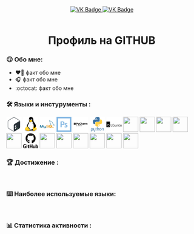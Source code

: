 <div id="badges" align ="center">
  <a href= " https://vk.com/iown0 ">
    <img src = "https://img.shields.io/badge/VK-blue?style=for-the-badge&logo=VK&logoColor=white" alt="VK Badge"/>
  </a>
  
  <a href= " https://mail.google.com/mail/u/1/#inbox">
    <img src = "https://img.shields.io/badge/EMAIL-red?style=for-the-badge&logo=Gmail&logoColor=white" alt="VK Badge"/>
  </a>
</div>

<div id="view prof" align="center">
  <img src="https://komarev.com/ghpvc/?username=AveVladislav4ik&style=flat-square&color=blue" alt=""/>
</div>

<div id="hey there" align="center">
  <h1> Профиль на GITHUB </h1>
</div>

### :upside_down_face:	 Обо мне:
- :heart_on_fire: факт обо мне
- :headphones: факт обо мне
- :octocat: факт обо мне 

### :hammer_and_wrench: Языки и инстурументы :
<div>
<img src = "https://github.com/devicons/devicon/blob/master/icons/bash/bash-original.svg" width="40" height="40"/>
<img src = "https://github.com/devicons/devicon/blob/master/icons/linux/linux-original.svg" width="40" height="40"/>
<img src = "https://github.com/devicons/devicon/blob/master/icons/mysql/mysql-original-wordmark.svg" width="40" height="40"/>
<img src = "https://github.com/devicons/devicon/blob/master/icons/photoshop/photoshop-line.svg" width="40" height="40"/>
<img src = "https://github.com/devicons/devicon/blob/master/icons/pycharm/pycharm-original-wordmark.svg" width="40" height="40"/>
<img src = "https://github.com/devicons/devicon/blob/master/icons/python/python-original-wordmark.svg" width="40" height="40"/>
<img src = "https://github.com/devicons/devicon/blob/master/icons/ubuntu/ubuntu-plain-wordmark.svg" width="40" height="40"/>
<img src = "https://cdn.coursehunter.net/category/c-sharp-c.png" width="40" height="40"/>
<img src = "https://encrypted-tbn0.gstatic.com/images?q=tbn:ANd9GcRx76tk3VdhdoHLaeYU_ZbI8tqXy7FyAVlMivXGdf2yR1w7tuw2XavxEje8gjy_eIEzDks&usqp=CAU" width="40" height="40"/>
<img src = "https://upload.wikimedia.org/wikipedia/commons/thumb/9/93/1C_Company_logo.svg/800px-1C_Company_logo.svg.png" width="40" height="40"/>
<img src = "https://cdn-icons-png.flaticon.com/512/2478/2478928.png" width="40" height="40"/>
<img src = "https://upload.wikimedia.org/wikipedia/commons/7/7f/Erwin_logo.png" width="40" height="40"/>
<img src = "https://github.com/devicons/devicon/blob/master/icons/github/github-original-wordmark.svg" width="40" height="40"/>
<img src = "https://internet-lab.ru/sites/internet-lab.ru/files/2021-04/windows.png" width="40" height="40"/>
<img src = "https://www.unixtutorial.ru/images/posts/Sublime_Text_3_logo.png" width="40" height="40"/>
<img src = "https://encrypted-tbn0.gstatic.com/images?q=tbn:ANd9GcRq508bc2mJrZ6SPyK8AEikjg6b-RxDLsozDQ&usqp=CAU" width="40" height="40"/>
<img src = "https://upload.wikimedia.org/wikipedia/commons/d/d5/Virtualbox_logo.png" width="40" height="40"/>
<img src = "https://uploads-ssl.webflow.com/63fda77e5fd49598bbf00892/64357bf9cff600cd7906c530_ISO_C2B2B_Logo.svg" width="40" height="40"/>
<img src = "https://upload.wikimedia.org/wikipedia/commons/thumb/6/69/Notepad%2B%2B_Logo.svg/1200px-Notepad%2B%2B_Logo.svg.png" width="40" height="40"/>
</div>

### :trophy: Достижение :

<div>
  <img src="https://github-profile-trophy.vercel.app/?username=AveVladislav4ik" alt=""/>
</div>

### :keyboard: Наиболее используемые языки: 

<div>
  <img src="https://github-readme-stats.vercel.app/api/top-langs/?username=AveVladislav4ik" alt=""/>
</div>


### :bar_chart: Статистика активности :
<div>
  <img src="https://github-readme-activity-graph.vercel.app/graph?username=AveVladislav4ik&theme=github-compact" alt=""/>
</div>


